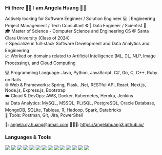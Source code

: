 ### Hi there 🙌🏻  I am Angela Huang 👩🏻

<!--
**angelahuang3/angelahuang3** is a ✨ _special_ ✨ repository because its `README.md` (this file) appears on your GitHub profile.

Here are some ideas to get you started:

- 🔭 I’m currently working on ...
- 🌱 I’m currently learning ...
- 👯 I’m looking to collaborate on ...
- 🤔 I’m looking for help with ...
- 💬 Ask me about ...
- 📫 How to reach me: ...
- 😄 Pronouns: ...
- ⚡ Fun fact: ...
-->

Actively looking for Software Engineer / Solution Engineer 💻 | Engineering Project Management / Tech Consultant ⚙️ | Data Engineer / Scientist 📝 <br>
🎓 Master of Science - Computer Science and Engineering CS @ Santa Clara University (Class of 2024)<br>
⚡ Specialize in full-stack Software Development and Data Analytics and Engineering<br>
📈 Worked on domains related to Artificial Intelligence (ML, DL, NLP, Image Processing), and Cloud Computing<br>

💻 Programming Language: Java, Python, JavaScript, C#, Go, C, C++, Ruby on Rails <br>
🌐 Web & Frameworks:  Spring, Flask, .Net, RESTful API, React, Next.js, Node.js, Express.js, Bootstrap<br>
☁️  Cloud & DevOps: AWS, Docker, Kubernetes, Heroku, Jenkins<br>
📊 Data Analytics: MySQL, MSSQL, PL/SQL, PostgreSQL, Oracle Database, MongoDB, SQLite, Tableau, R, Hadoop, Spark, Databricks<br>
🔧 Tools: Postman, Git, Jira, PowerShell

📩: angela.cy.huang@gmail.com
👩🏻‍💻: https://angelahuang3.github.io/
### Languages & Tools

<img src="https://img.shields.io/badge/-Java-f89820?style=flat&logo=java&logoColor=white"> <img src="https://img.shields.io/badge/-JavaScript-f7df1e?style=flat&logo=javascript&logoColor=black"> 
<img src="https://img.shields.io/badge/-Python-3776ab?style=flat&logo=python&logoColor=white"> 
<img src="https://img.shields.io/badge/C%23-239120?style=flat&logo=c-sharp&logoColor=white"> 
<img src="https://img.shields.io/badge/-C-00599c?style=flat&logo=c&logoColor=white"> 
<img src="https://img.shields.io/badge/-SQL-4DB33D?style=flat&logo=sql&logoColor=white"> 
<img src="https://img.shields.io/badge/HTML5-E34F26?style=flat&logo=html5&logoColor=white"> 
<img src="https://img.shields.io/badge/CSS3-1572B6?style=flat&logo=css3&logoColor=white"> 
<img src="http://img.shields.io/badge/-Node-430098?style=flat&logo=Node.js&logoColor=white"> 
<img src="https://img.shields.io/badge/-Express-787878?style=flat&logo=express&logoColor=ffffff"> 
<img src="https://img.shields.io/badge/-React-000000?style=flat&logo=react&logoColor=00c8ff"> 
<img src="https://img.shields.io/badge/-Bootstrap-563D7C?style=flat&logo=bootstrap&logoColor=white"> 
<img src="http://img.shields.io/badge/-Linux-FCC624?style=flat&logo=linux&logoColor=black"> 
<img src="http://img.shields.io/badge/-Git-F05032?style=flat&logo=git&logoColor=FFFFFF"> 
